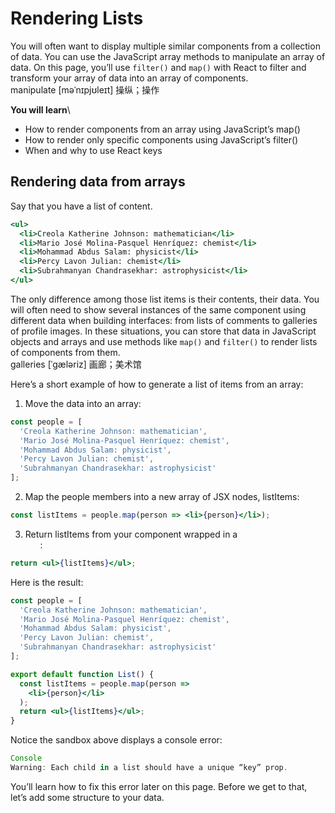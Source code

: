 # Rendering Lists
You will often want to display multiple similar components from a collection of data. You can use the JavaScript array methods to manipulate an array of data. On this page, you’ll use `filter()` and `map()` with React to filter and transform your array of data into an array of components.\
manipulate [məˈnɪpjʊleɪt] 操纵；操作

**You will learn**\
- How to render components from an array using JavaScript’s map()
- How to render only specific components using JavaScript’s filter()
- When and why to use React keys

## Rendering data from arrays
Say that you have a list of content.
```jsx
<ul>
  <li>Creola Katherine Johnson: mathematician</li>
  <li>Mario José Molina-Pasquel Henríquez: chemist</li>
  <li>Mohammad Abdus Salam: physicist</li>
  <li>Percy Lavon Julian: chemist</li>
  <li>Subrahmanyan Chandrasekhar: astrophysicist</li>
</ul>
```
The only difference among those list items is their contents, their data. You will often need to show several instances of the same component using different data when building interfaces: from lists of comments to galleries of profile images. In these situations, you can store that data in JavaScript objects and arrays and use methods like `map()` and `filter()` to render lists of components from them.\
galleries [ˈɡæləriz] 画廊；美术馆

Here’s a short example of how to generate a list of items from an array:
1. Move the data into an array:
```jsx
const people = [
  'Creola Katherine Johnson: mathematician',
  'Mario José Molina-Pasquel Henríquez: chemist',
  'Mohammad Abdus Salam: physicist',
  'Percy Lavon Julian: chemist',
  'Subrahmanyan Chandrasekhar: astrophysicist'
];
```
2. Map the people members into a new array of JSX nodes, listItems:
```jsx
const listItems = people.map(person => <li>{person}</li>);
```
3. Return listItems from your component wrapped in a <ul>:
```jsx
return <ul>{listItems}</ul>;
```
Here is the result:
```jsx
const people = [
  'Creola Katherine Johnson: mathematician',
  'Mario José Molina-Pasquel Henríquez: chemist',
  'Mohammad Abdus Salam: physicist',
  'Percy Lavon Julian: chemist',
  'Subrahmanyan Chandrasekhar: astrophysicist'
];

export default function List() {
  const listItems = people.map(person =>
    <li>{person}</li>
  );
  return <ul>{listItems}</ul>;
}
```
Notice the sandbox above displays a console error:
```jsx
Console
Warning: Each child in a list should have a unique “key” prop.
```
You’ll learn how to fix this error later on this page. Before we get to that, let’s add some structure to your data.
